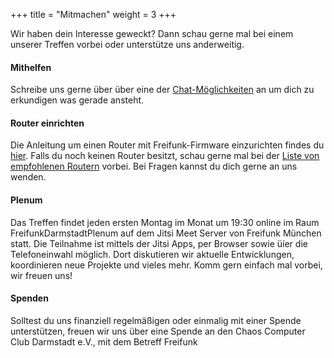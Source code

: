 +++
title = "Mitmachen"
weight = 3
+++

Wir haben dein Interesse geweckt? Dann schau gerne mal bei einem unserer Treffen vorbei oder unterstütze uns anderweitig.

<!-- more -->

#### Mithelfen
Schreibe uns gerne über über eine der [Chat-Möglichkeiten](/chat) an um dich zu erkundigen was gerade ansteht.

#### Router einrichten
Die Anleitung um einen Router mit Freifunk-Firmware einzurichten findes du [hier](/idk). Falls du noch keinen Router besitzt, schau gerne mal bei der [Liste von empfohlenen Routern](/idk2) vorbei. Bei Fragen kannst du dich gerne an uns wenden.

#### Plenum
Das Treffen findet jeden ersten Montag im Monat um 19:30 online im Raum FreifunkDarmstadtPlenum auf dem Jitsi Meet Server von Freifunk München statt. Die Teilnahme ist mittels der Jitsi Apps, per Browser sowie üíer die Telefoneinwahl möglich. Dort diskutieren wir aktuelle Entwicklungen, koordinieren neue Projekte und vieles mehr. Komm gern einfach mal vorbei, wir freuen uns!

#### Spenden
Solltest du uns finanziell regelmäßigen oder einmalig mit einer Spende unterstützen, freuen wir uns über eine Spende an den Chaos Computer Club Darmstadt e.V., mit dem Betreff Freifunk
